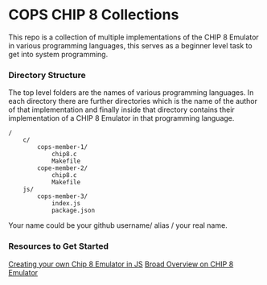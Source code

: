 # COPS CHIP 8 Collections

This repo is a collection of multiple implementations of the CHIP 8 Emulator in various programming languages, this serves as a beginner level task to get into system programming.


### Directory Structure

The top level folders are the names of various programming languages. In each directory there are further directories which is the name of the author of that implementation and finally inside that directory contains their implementation of a CHIP 8 Emulator in that programming language.

```
/
    c/
        cops-member-1/
            chip8.c
            Makefile
        cope-member-2/
            chip8.c
            Makefile
    js/
        cops-member-3/
            index.js
            package.json
```

Your name could be your github username/ alias / your real name.

### Resources to Get Started

[Creating your own Chip 8 Emulator in JS](https://www.freecodecamp.org/news/creating-your-very-own-chip-8-emulator/)
[Broad Overview on CHIP 8 Emulator](https://tobiasvl.github.io/blog/write-a-chip-8-emulator/)